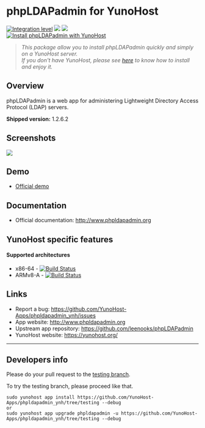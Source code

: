 # phpLDAPadmin for YunoHost

[![Integration level](https://dash.yunohost.org/integration/phpldapadmin.svg)](https://dash.yunohost.org/appci/app/phpldapadmin) ![](https://ci-apps.yunohost.org/ci/badges/phpldapadmin.status.svg) ![](https://ci-apps.yunohost.org/ci/badges/phpldapadmin.maintain.svg)  
[![Install phpLDAPadmin with YunoHost](https://install-app.yunohost.org/install-with-yunohost.png)](https://install-app.yunohost.org/?app=phpldapadmin)

> *This package allow you to install phpLDAPadmin quickly and simply on a YunoHost server.  
If you don't have YunoHost, please see [here](https://yunohost.org/#/install) to know how to install and enjoy it.*

## Overview
phpLDAPadmin is a web app for administering Lightweight Directory Access Protocol (LDAP) servers.

**Shipped version:** 1.2.6.2

## Screenshots

![](https://a.fsdn.com/con/app/proj/phpldapadmin/screenshots/303927.jpg/max/max/1)

## Demo

* [Official demo](http://phpldapadmin.sourceforge.net/wiki/index.php/Demo)

## Documentation

 * Official documentation: http://www.phpldapadmin.org

## YunoHost specific features

#### Supported architectures

* x86-64 - [![Build Status](https://ci-apps.yunohost.org/ci/logs/phpldapadmin%20%28Apps%29.svg)](https://ci-apps.yunohost.org/ci/apps/phpldapadmin/)
* ARMv8-A - [![Build Status](https://ci-apps-arm.yunohost.org/ci/logs/phpldapadmin%20%28Apps%29.svg)](https://ci-apps-arm.yunohost.org/ci/apps/phpldapadmin/)

## Links

 * Report a bug: https://github.com/YunoHost-Apps/phpldapadmin_ynh/issues
 * App website: http://www.phpldapadmin.org
 * Upstream app repository: https://github.com/leenooks/phpLDAPadmin
 * YunoHost website: https://yunohost.org/

---

## Developers info

Please do your pull request to the [testing branch](https://github.com/YunoHost-Apps/phpldapadmin_ynh/tree/testing).

To try the testing branch, please proceed like that.
```
sudo yunohost app install https://github.com/YunoHost-Apps/phpldapadmin_ynh/tree/testing --debug
or
sudo yunohost app upgrade phpldapadmin -u https://github.com/YunoHost-Apps/phpldapadmin_ynh/tree/testing --debug
```

